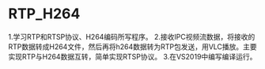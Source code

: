 # RTP_H264
1.学习RTP和RTSP协议、H264编码所写程序。
2.接收IPC视频流数据，将接收的RTP数据转成H264文件，然后再将h264数据转为RTP包发送，用VLC播放。主要实现RTP与H264数据互转，简单实现RTSP协议。
3.在VS2019中编写编译运行。
